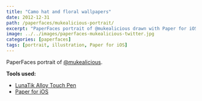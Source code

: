 ```yaml
---
title: "Camo hat and floral wallpapers"
date: 2012-12-31
path: /paperfaces/mukealicious-portrait/
excerpt: "PaperFaces portrait of @mukealicious drawn with Paper for iOS on an iPad."
image: ../../images/paperfaces-mukealicious-twitter.jpg
categories: [paperfaces]
tags: [portrait, illustration, Paper for iOS]
---
```


PaperFaces portrait of [@mukealicious](https://twitter.com/mukealicious).

**Tools used:**

- [LunaTik Alloy Touch Pen](https://www.amazon.com/gp/product/B00821TR7G/ref=as_li_ss_tl?ie=UTF8&tag=mademist-20&linkCode=as2&camp=1789&creative=390957&creativeASIN=B00821TR7G)
- [Paper for iOS](https://paper.bywetransfer.com/)
